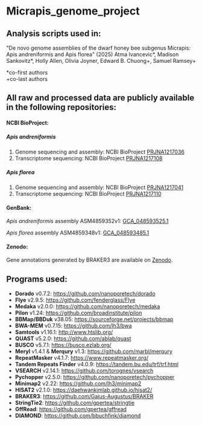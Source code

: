 # Micrapis_genome_project

## Analysis scripts used in:
"De novo genome assemblies of the dwarf honey bee subgenus Micrapis: Apis andreniformis and Apis florea" (2025) 
Atma Ivancevic*, Madison Sankovitz*, Holly Allen, Olivia Joyner, Edward B. Chuong+, Samuel Ramsey+

\*co-first authors  
\+co-last authors

## All raw and processed data are publicly available in the following repositories:

#### NCBI BioProject:
##### _Apis andreniformis_
1. Genome sequencing and assembly: NCBI BioProject [PRJNA1217036](https://www.ncbi.nlm.nih.gov/bioproject/?term=PRJNA1217036)
2. Transcriptome sequencing: NCBI BioProject [PRJNA1217108](https://www.ncbi.nlm.nih.gov/bioproject/?term=PRJNA1217108)

##### _Apis florea_
1. Genome sequencing and assembly: NCBI BioProject [PRJNA1217041](https://www.ncbi.nlm.nih.gov/bioproject/?term=PRJNA1217041)
2. Transcriptome sequencing: NCBI BioProject [PRJNA1217110](https://www.ncbi.nlm.nih.gov/bioproject/?term=PRJNA1217110)

#### GenBank:
_Apis andreniformis_ assembly ASM4859352v1: [GCA_048593525.1](https://www.ncbi.nlm.nih.gov/datasets/genome/GCA_048593525.1/)

_Apis florea_ assembly ASM4859348v1: [GCA_048593485.1](https://www.ncbi.nlm.nih.gov/datasets/genome/GCA_048593485.1/)

#### Zenodo:
Gene annotations generated by BRAKER3 are available on [Zenodo](https://doi.org/10.5281/zenodo.15048194).

## Programs used:

- **Dorado** v0.7.2: https://github.com/nanoporetech/dorado  
- **Flye** v2.9.5: https://github.com/fenderglass/Flye  
- **Medaka** v2.0.0: https://github.com/nanoporetech/medaka  
- **Pilon** v1.24: https://github.com/broadinstitute/pilon  
- **BBMap/BBDuk** v38.05: https://sourceforge.net/projects/bbmap  
- **BWA-MEM** v0.7.15: https://github.com/lh3/bwa  
- **Samtools** v1.16.1: http://www.htslib.org/  
- **QUAST** v5.2.0: https://github.com/ablab/quast  
- **BUSCO** v5.7.1: https://busco.ezlab.org/  
- **Meryl** v1.4.1 & **Merqury** v1.3: https://github.com/marbl/merqury  
- **RepeatMasker** v4.1.7: https://www.repeatmasker.org/  
- **Tandem Repeats Finder** v4.0.9: https://tandem.bu.edu/trf/trf.html  
- **VSEARCH** v2.14.1: https://github.com/torognes/vsearch  
- **Pychopper** v2.5.0: https://github.com/nanoporetech/pychopper  
- **Minimap2** v2.22: https://github.com/lh3/minimap2  
- **HISAT2** v2.1.0: https://daehwankimlab.github.io/hisat2/  
- **BRAKER3**: https://github.com/Gaius-Augustus/BRAKER  
- **StringTie2**: https://github.com/gpertea/stringtie  
- **GffRead**: https://github.com/gpertea/gffread  
- **DIAMOND**: https://github.com/bbuchfink/diamond  

